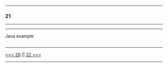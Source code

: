 
---

### 21

---

---

Java example

```java

```

---

[<<< 20](https://github.com/ttltrk/PRG/blob/master/JAVA/DOC/BJM/TOMI/02/20/20.MD) ||
[22 >>>](https://github.com/ttltrk/PRG/blob/master/JAVA/DOC/BJM/TOMI/02/22/22.MD)

---
